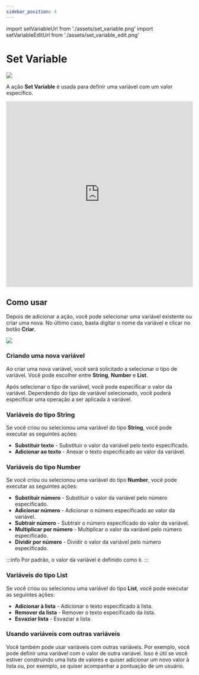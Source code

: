 ```yaml
---
sidebar_position: 4
---
```


import setVariableUrl from './assets/set_variable.png'
import setVariableEditUrl from './assets/set_variable_edit.png'

# Set Variable

<img src={setVariableUrl} width={180} />

A ação **Set Variable** é usada para definir uma variável com um valor específico.

<iframe width="100%" height="500" src="https://www.youtube.com/embed/94-suQGULQM?list=PLf4W27ayM3atB5hBJesfP7Xp0XWY3Uge3" title="Callbell - Como usar a ação &quot;definir variável&quot; no Chatbot da Callbell" frameborder="0" allow="accelerometer; autoplay; clipboard-write; encrypted-media; gyroscope; picture-in-picture; web-share" allowfullscreen></iframe>

## Como usar

Depois de adicionar a ação, você pode selecionar uma variável existente ou criar uma nova. No último caso, basta digitar o nome da variável e clicar no botão **Criar**.

<img src={setVariableEditUrl} width={400} />

###  Criando uma nova variável

Ao criar uma nova variável, você será solicitado a selecionar o tipo de variável. Você pode escolher entre **String**, **Number** e **List**.

Após selecionar o tipo de variável, você pode especificar o valor da variável. Dependendo do tipo de variável selecionado, você poderá especificar uma operação a ser aplicada à variável.

### Variáveis do tipo String

Se você criou ou selecionou uma variável do tipo **String**, você pode executar as seguintes ações:

- **Substituir texto** - Substituir o valor da variável pelo texto especificado.
- **Adicionar ao texto** - Anexar o texto especificado ao valor da variável.

### Variáveis do tipo Number

Se você criou ou selecionou uma variável do tipo **Number**, você pode executar as seguintes ações:

- **Substituir número** - Substituir o valor da variável pelo número especificado.
- **Adicionar número** - Adicionar o número especificado ao valor da variável.
- **Subtrair número** - Subtrair o número especificado do valor da variável.
- **Multiplicar por número** - Multiplicar o valor da variável pelo número especificado.
- **Dividir por número** - Dividir o valor da variável pelo número especificado.

:::info
Por padrão, o valor da variável é definido como `0`.
:::

### Variáveis do tipo List

Se você criou ou selecionou uma variável do tipo **List**, você pode executar as seguintes ações:

- **Adicionar à lista** - Adicionar o texto especificado à lista.
- **Remover da lista** - Remover o texto especificado da lista.
- **Esvaziar lista** - Esvaziar a lista.

### Usando variáveis com outras variáveis

Você também pode usar variáveis com outras variáveis. Por exemplo, você pode definir uma variável com o valor de outra variável. Isso é útil se você estiver construindo uma lista de valores e quiser adicionar um novo valor à lista ou, por exemplo, se quiser acompanhar a pontuação de um usuário.